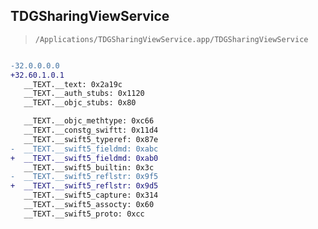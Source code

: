 ## TDGSharingViewService

> `/Applications/TDGSharingViewService.app/TDGSharingViewService`

```diff

-32.0.0.0.0
+32.60.1.0.1
   __TEXT.__text: 0x2a19c
   __TEXT.__auth_stubs: 0x1120
   __TEXT.__objc_stubs: 0x80

   __TEXT.__objc_methtype: 0xc66
   __TEXT.__constg_swiftt: 0x11d4
   __TEXT.__swift5_typeref: 0x87e
-  __TEXT.__swift5_fieldmd: 0xabc
+  __TEXT.__swift5_fieldmd: 0xab0
   __TEXT.__swift5_builtin: 0x3c
-  __TEXT.__swift5_reflstr: 0x9f5
+  __TEXT.__swift5_reflstr: 0x9d5
   __TEXT.__swift5_capture: 0x314
   __TEXT.__swift5_assocty: 0x60
   __TEXT.__swift5_proto: 0xcc

```
